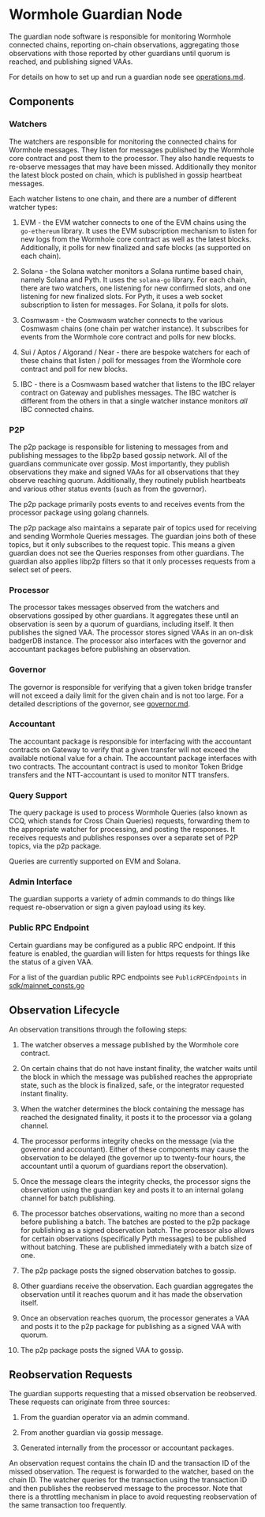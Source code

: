 # Wormhole Guardian Node

The guardian node software is responsible for monitoring Wormhole connected chains, reporting on-chain observations,
aggregating those observations with those reported by other guardians until quorum is reached, and publishing signed VAAs.

For details on how to set up and run a guardian node see [operations.md](operations.md).

## Components

### Watchers

The watchers are responsible for monitoring the connected chains for Wormhole messages. They listen for messages published
by the Wormhole core contract and post them to the processor. They also handle requests to re-observe messages that may have
been missed. Additionally they monitor the latest block posted on chain, which is published in gossip heartbeat messages.

Each watcher listens to one chain, and there are a number of different watcher types:

1. EVM - the EVM watcher connects to one of the EVM chains using the `go-ethereum` library. It uses the EVM subscription
   mechanism to listen for new logs from the Wormhole core contract as well as the latest blocks. Additionally, it polls for
   new finalized and safe blocks (as supported on each chain).

2. Solana - the Solana watcher monitors a Solana runtime based chain, namely Solana and Pyth. It uses the `solana-go` library.
   For each chain, there are two watchers, one listening for new confirmed slots, and one listening for new finalized slots.
   For Pyth, it uses a web socket subscription to listen for messages. For Solana, it polls for slots.

3. Cosmwasm - the Cosmwasm watcher connects to the various Cosmwasm chains (one chain per watcher instance). It subscribes
   for events from the Wormhole core contract and polls for new blocks.

4. Sui / Aptos / Algorand / Near - there are bespoke watchers for each of these chains that listen / poll for messages from
   the Wormhole core contract and poll for new blocks.

5. IBC - there is a Cosmwasm based watcher that listens to the IBC relayer contract on Gateway and publishes messages. The
   IBC watcher is different from the others in that a single watcher instance monitors _all_ IBC connected chains.

### P2P

The p2p package is responsible for listening to messages from and publishing messages to the libp2p based gossip network.
All of the guardians communicate over gossip. Most importantly, they publish observations they make and signed VAAs
for all observations that they observe reaching quorum. Additionally, they routinely publish heartbeats and various other
status events (such as from the governor).

The p2p package primarily posts events to and receives events from the processor package using golang channels.

The p2p package also maintains a separate pair of topics used for receiving and sending Wormhole Queries messages.
The guardian joins both of these topics, but it only subscribes to the request topic. This means a given guardian
does not see the Queries responses from other guardians. The guardian also applies libp2p filters so that it only
processes requests from a select set of peers.

### Processor

The processor takes messages observed from the watchers and observations gossiped by other guardians. It aggregates these
until an observation is seen by a quorum of guardians, including itself. It then publishes the signed VAA. The processor
stores signed VAAs in an on-disk badgerDB instance. The processor also interfaces with the governor and accountant packages
before publishing an observation.

### Governor

The governor is responsible for verifying that a given token bridge transfer will not exceed a daily limit for the given
chain and is not too large. For a detailed descriptions of the governor, see [governor.md](governor.md).

### Accountant

The accountant package is responsible for interfacing with the accountant contracts on Gateway to verify that a given
transfer will not exceed the available notional value for a chain. The accountant package interfaces with two contracts.
The accountant contract is used to monitor Token Bridge transfers and the NTT-accountant is used to monitor NTT transfers.

### Query Support

The query package is used to process Wormhole Queries (also known as CCQ, which stands for Cross Chain Queries) requests,
forwarding them to the appropriate watcher for processing, and posting the responses. It receives requests and publishes
responses over a separate set of P2P topics, via the p2p package.

Queries are currently supported on EVM and Solana.

### Admin Interface

The guardian supports a variety of admin commands to do things like request re-observation or sign a given payload using its key.

### Public RPC Endpoint

Certain guardians may be configured as a public RPC endpoint. If this feature is enabled, the guardian will listen for https requests
for things like the status of a given VAA.

For a list of the guardian public RPC endpoints see `PublicRPCEndpoints` in [sdk/mainnet_consts.go](../sdk/mainnet_consts.go)

## Observation Lifecycle

An observation transitions through the following steps:

1. The watcher observes a message published by the Wormhole core contract.

2. On certain chains that do not have instant finality, the watcher waits until the block in which the message was
   published reaches the appropriate state, such as the block is finalized, safe, or the integrator requested instant
   finality.
3. When the watcher determines the block containing the message has reached the designated finality, it posts it to the
   processor via a golang channel.

4. The processor performs integrity checks on the message (via the governor and accountant). Either of these
   components may cause the observation to be delayed (the governor up to twenty-four hours, the accountant until
   a quorum of guardians report the observation).

5. Once the message clears the integrity checks, the processor signs the observation using the guardian key and
   posts it to an internal golang channel for batch publishing.

6. The processor batches observations, waiting no more than a second before publishing a batch. The batches are posted
   to the p2p package for publishing as a signed observation batch. The processor also allows for certain observations
   (specifically Pyth messages) to be published without batching. These are published immediately with a batch size of one.

7. The p2p package posts the signed observation batches to gossip.

8. Other guardians receive the observation. Each guardian aggregates the observation until it reaches quorum and
   it has made the observation itself.

9. Once an observation reaches quorum, the processor generates a VAA and posts it to the p2p package for publishing
   as a signed VAA with quorum.

10. The p2p package posts the signed VAA to gossip.

## Reobservation Requests

The guardian supports requesting that a missed observation be reobserved. These requests can originate from three sources:

1. From the guardian operator via an admin command.

2. From another guardian via gossip message.

3. Generated internally from the processor or accountant packages.

An observation request contains the chain ID and the transaction ID of the missed observation. The request is forwarded
to the watcher, based on the chain ID. The watcher queries for the transaction using the transaction ID and then publishes
the reobserved message to the processor. Note that there is a throttling mechanism in place to avoid requesting reobservation
of the same transaction too frequently.
